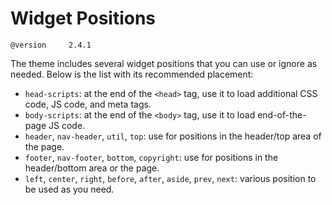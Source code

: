 # Widget Positions

`@version     2.4.1`

The theme includes several widget positions that you can use or ignore as needed. Below is the list with its recommended placement:

  * `head-scripts`: at the end of the `<head>` tag, use it to load additional CSS code, JS code, and meta tags.
  * `body-scripts`: at the end of the `<body>` tag, use it to load end-of-the-page JS code.
  * `header`, `nav-header`, `util`, `top`: use for positions in the header/top area of the page.
  * `footer`, `nav-footer`, `bottom`, `copyright`: use for positions in the header/bottom area or the page.
  * `left`, `center`, `right`, `before`, `after`, `aside`, `prev`, `next`: various position to be used as you need.
